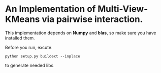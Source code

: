 # An Implementation of Multi-View-KMeans via pairwise interaction.

This implementation depends on **Numpy** and **blas**, so make sure
you have installed them.

Before you run, excute:

    python setup.py buildext --inplace

to generate needed libs.


